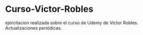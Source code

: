 # Curso-Victor-Robles
 ejercitacion realizada sobre el curso de Udemy de Victor Robles. Actualizaciones periódicas. 
